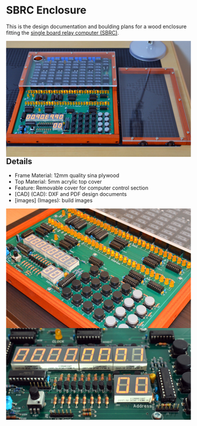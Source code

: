 # SBRC Enclosure

This is the design documentation and boulding plans for a wood enclosure fitting the <a href="http://relaysbc.sourceforge.net/">single board relay computer (SBRC)</a>.

<img align="left" src="images/2018110401.jpg">

## Details
 * Frame Material: 	12mm quality sina plywood
 * Top Material:	5mm acrylic top cover
 * Feature:		Removable cover for computer control section
 * [CAD] (CAD):		DXF and PDF design documents
 * [images] (Images): 	build images

<img align="left" src="images/2018110204.jpg">
<img align="left" src="images/2018110203.jpg">

